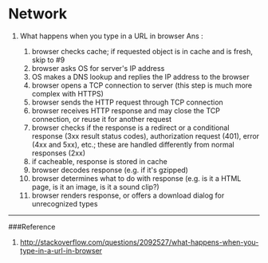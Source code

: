 # Network

1. What happens when you type in a URL in browser
Ans :

    1. browser checks cache; if requested object is in cache and is fresh, skip to #9
    2. browser asks OS for server's IP address
    3. OS makes a DNS lookup and replies the IP address to the browser
    4. browser opens a TCP connection to server (this step is much more complex with HTTPS)
    5. browser sends the HTTP request through TCP connection
    6. browser receives HTTP response and may close the TCP connection, or reuse it for another request
    7. browser checks if the response is a redirect or a conditional response (3xx result status codes), authorization request (401), error (4xx and 5xx), etc.; these are handled differently from normal responses (2xx)
    8. if cacheable, response is stored in cache
    9. browser decodes response (e.g. if it's gzipped)
    10. browser determines what to do with response (e.g. is it a HTML page, is it an image, is it a sound clip?)
    11. browser renders response, or offers a download dialog for unrecognized types
    
    
---
###Reference
1. http://stackoverflow.com/questions/2092527/what-happens-when-you-type-in-a-url-in-browser